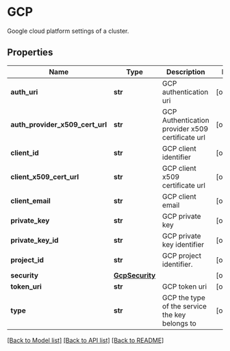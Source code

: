 # GCP

Google cloud platform settings of a cluster.
## Properties
Name | Type | Description | Notes
------------ | ------------- | ------------- | -------------
**auth_uri** | **str** | GCP authentication uri | [optional] 
**auth_provider_x509_cert_url** | **str** | GCP Authentication provider x509 certificate url | [optional] 
**client_id** | **str** | GCP client identifier | [optional] 
**client_x509_cert_url** | **str** | GCP client x509 certificate url | [optional] 
**client_email** | **str** | GCP client email | [optional] 
**private_key** | **str** | GCP private key | [optional] 
**private_key_id** | **str** | GCP private key identifier | [optional] 
**project_id** | **str** | GCP project identifier. | [optional] 
**security** | [**GcpSecurity**](GcpSecurity.md) |  | [optional] 
**token_uri** | **str** | GCP token uri | [optional] 
**type** | **str** | GCP the type of the service the key belongs to | [optional] 

[[Back to Model list]](../README.md#documentation-for-models) [[Back to API list]](../README.md#documentation-for-api-endpoints) [[Back to README]](../README.md)


